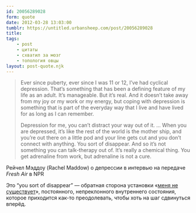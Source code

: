 ```yaml
---
id: 20056289028
form: quote
date: 2012-03-28 13:03:00
tumblr: https://untitled.urbansheep.com/post/20056289028
title: 
tags:
    - post
    - цитаты
    - схватил за мозг
    - топология овцы
layout: post-quote.njk
---
```


<blockquote>
<p>Ever since puberty, ever since I was 11 or 12, I’ve had cyclical depression. That’s something that has been a defining feature of my life as an adult. It’s manageable. But it’s real. And it doesn’t take away from my joy or my work or my energy, but coping with depression is something that is part of the everyday way that I live and have lived for as long as I can remember.</p>

<p>Depression for me, you can’t distract your way out of it. … When you are depressed, it’s like the rest of the world is the mother ship, and you’re out there on a little pod and your line gets cut and you don’t connect with anything. You sort of disappear. And so it&rsquo;s not something you can talk-therapy out of. It&rsquo;s really a chemical thing. You get adrenaline from work, but adrenaline is not a cure.</p>
</blockquote>

<p>Рейчел Мэддоу (Rachel Maddow) о депрессии в интервью на передаче <i>Fresh Air</i> в NPR</p>

<p>Это “you sort of disappear” — обратная сторона установки «<a href="http://untitled.urbansheep.ru/post/3410553281">меня не существует</a>», постоянного, непреклонного внутреннего состояния, которое приходится как-то преодолевать, чтобы хоть на шаг сдвинуться вперёд.</p>
